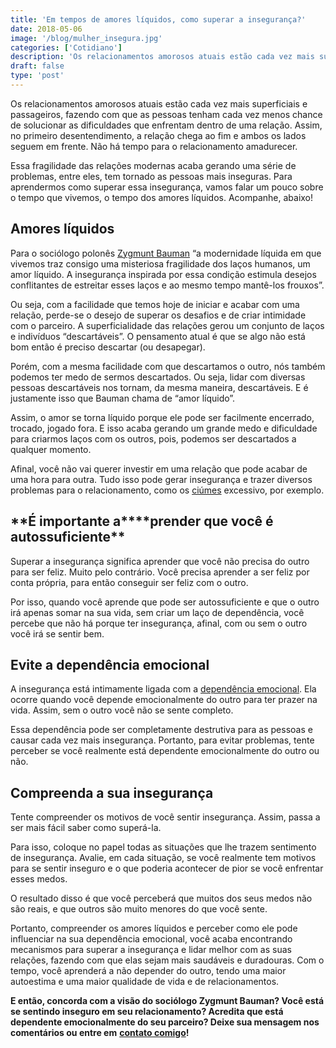 ```yaml
---
title: 'Em tempos de amores líquidos, como superar a insegurança?'
date: 2018-05-06
image: '/blog/mulher_insegura.jpg'
categories: ['Cotidiano']
description: 'Os relacionamentos amorosos atuais estão cada vez mais superficiais e passageiros, fazendo com que as pessoas tenham cada vez menos chance...'
draft: false
type: 'post'
---
```


Os relacionamentos amorosos atuais estão cada vez mais superficiais e passageiros, fazendo com que as pessoas tenham cada vez menos chance de solucionar as dificuldades que enfrentam dentro de uma relação. Assim, no primeiro desentendimento, a relação chega ao fim e ambos os lados seguem em frente. Não há tempo para o relacionamento amadurecer.

Essa fragilidade das relações modernas acaba gerando uma série de problemas, entre eles, tem tornado as pessoas mais inseguras. Para aprendermos como superar essa insegurança, vamos falar um pouco sobre o tempo que vivemos, o tempo dos amores líquidos. Acompanhe, abaixo!

## **Amores líquidos**

Para o sociólogo polonês [Zygmunt Bauman](https://guiadoestudante.abril.com.br/especiais/zygmunt-bauman/) “a modernidade líquida em que vivemos traz consigo uma misteriosa fragilidade dos laços humanos, um amor líquido. A insegurança inspirada por essa condição estimula desejos conflitantes de estreitar esses laços e ao mesmo tempo mantê-los frouxos”.

Ou seja, com a facilidade que temos hoje de iniciar e acabar com uma relação, perde-se o desejo de superar os desafios e de criar intimidade com o parceiro. A superficialidade das relações gerou um conjunto de laços e indivíduos “descartáveis”. O pensamento atual é que se algo não está bom então é preciso descartar (ou desapegar).

Porém, com a mesma facilidade com que descartamos o outro, nós também podemos ter medo de sermos descartados. Ou seja, lidar com diversas pessoas descartáveis nos tornam, da mesma maneira, descartáveis. E é justamente isso que Bauman chama de “amor líquido”.

Assim, o amor se torna líquido porque ele pode ser facilmente encerrado, trocado, jogado fora. E isso acaba gerando um grande medo e dificuldade para criarmos laços com os outros, pois, podemos ser descartados a qualquer momento.

Afinal, você não vai querer investir em uma relação que pode acabar de uma hora para outra. Tudo isso pode gerar insegurança e trazer diversos problemas para o relacionamento, como os [ciúmes](/ciumes-sofrimento-de-muitos-e-amor-de-poucos/) excessivo, por exemplo.

## **É importante a\*\***prender que você é autossuficiente\*\*

Superar a insegurança significa aprender que você não precisa do outro para ser feliz. Muito pelo contrário. Você precisa aprender a ser feliz por conta própria, para então conseguir ser feliz com o outro.

Por isso, quando você aprende que pode ser autossuficiente e que o outro irá apenas somar na sua vida, sem criar um laço de dependência, você percebe que não há porque ter insegurança, afinal, com ou sem o outro você irá se sentir bem.

## **Evite a dependência emocional**

A insegurança está intimamente ligada com a [dependência emocional](/dependencia-emocional/). Ela ocorre quando você depende emocionalmente do outro para ter prazer na vida. Assim, sem o outro você não se sente completo.

Essa dependência pode ser completamente destrutiva para as pessoas e causar cada vez mais insegurança. Portanto, para evitar problemas, tente perceber se você realmente está dependente emocionalmente do outro ou não.

## **Compreenda a sua insegurança**

Tente compreender os motivos de você sentir insegurança. Assim, passa a ser mais fácil saber como superá-la.

Para isso, coloque no papel todas as situações que lhe trazem sentimento de insegurança. Avalie, em cada situação, se você realmente tem motivos para se sentir inseguro e o que poderia acontecer de pior se você enfrentar esses medos.

O resultado disso é que você perceberá que muitos dos seus medos não são reais, e que outros são muito menores do que você sente.

Portanto, compreender os amores líquidos e perceber como ele pode influenciar na sua dependência emocional, você acaba encontrando mecanismos para superar a insegurança e lidar melhor com as suas relações, fazendo com que elas sejam mais saudáveis e duradouras. Com o tempo, você aprenderá a não depender do outro, tendo uma maior autoestima e uma maior qualidade de vida e de relacionamentos.

**E então, concorda com a visão do sociólogo Zygmunt Bauman? Você está se sentindo inseguro em seu relacionamento? Acredita que está dependente emocionalmente do seu parceiro? Deixe sua mensagem nos comentários ou entre em** [**contato comigo**](/contato/)**!**
